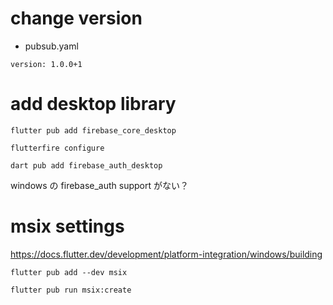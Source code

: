 # change version
- pubsub.yaml
```
version: 1.0.0+1
```

# add desktop library
```
flutter pub add firebase_core_desktop
```

```
flutterfire configure
```

```
dart pub add firebase_auth_desktop
```

windows の firebase_auth support がない？

# msix settings
https://docs.flutter.dev/development/platform-integration/windows/building

```
flutter pub add --dev msix
```

```
flutter pub run msix:create
```
